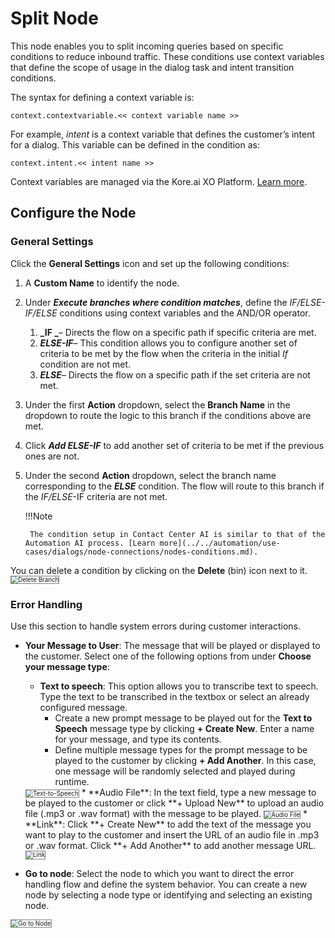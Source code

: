 # Split Node

This node enables you to split incoming queries based on specific conditions to reduce inbound traffic. These conditions use context variables that define the scope of usage in the dialog task and intent transition conditions.

The syntax for defining a context variable is:

```
context.contextvariable.<< context variable name >>
```

For example, _intent_ is a context variable that defines the customer’s intent for a dialog. This variable can be defined in the condition as:

```
context.intent.<< intent name >>
```

Context variables are managed via the Kore.ai XO Platform. [Learn more](../../automation/intelligence/context-object.md).

## Configure the Node

### General Settings

Click the **General Settings** icon and set up the following conditions:

1. A **Custom Name** to identify the node.
2. Under **_Execute branches where condition matches_**, define the _IF/ELSE-IF/ELSE_ conditions using context variables and the AND/OR operator.
    1. **_IF _**– Directs the flow on a specific path if specific criteria are met.
    2. **_ELSE-IF_**– This condition allows you to configure another set of criteria to be met by the flow when the criteria in the initial _If_ condition are not met.
    3. **_ELSE_**– Directs the flow on a specific path if the set criteria are not met.
3. Under the first **Action** dropdown, select the **Branch Name** in the dropdown to route the logic to this branch if the conditions above are met.
4. Click **_Add ELSE-IF_** to add another set of criteria to be met if the previous ones are not.
5. Under the second **Action** dropdown, select the branch name corresponding to the **_ELSE_** condition. The flow will route to this branch if the _IF/ELSE_-IF criteria are not met.

    !!!Note

        The condition setup in Contact Center AI is similar to that of the Automation AI process. [Learn more](../../automation/use-cases/dialogs/node-connections/nodes-conditions.md).

You can delete a condition by clicking on the **Delete** (bin) icon next to it.
<img src="./../images/delete-branch.png" alt="Delete Branch" title="Delete Branch" style="border: 1px solid gray; zoom:70%;">

### Error Handling

Use this section to handle system errors during customer interactions.

* **Your Message to User**: The message that will be played or displayed to the customer. Select one of the following options from under **Choose your message type**:
    * **Text to speech**: This option allows you to transcribe text to speech. Type the text to be transcribed in the textbox or select an already configured message.
        * Create a new prompt message to be played out for the **Text to Speech** message type by clicking **+ Create New**. Enter a name for your message, and type its contents.
        * Define multiple message types for the prompt message to be played to the customer by clicking **+ Add Another**. In this case, one message will be randomly selected and played during runtime.  
    <img src="./../images/error-handling-spilt.png" alt="Text-to-Speech" title="Text-to-Speech" style="border: 1px solid gray; zoom:70%;">
    * **Audio File**: In the text field, type a new message to be played to the customer or click **+ Upload New** to upload an audio file (.mp3 or .wav format) with the message to be played.
    <img src="./../images/audio-file-spilt.png" alt="Audio File" title="Audio" style="border: 1px solid gray; zoom:70%;">
    * **Link**: Click **+ Create New** to add the text of the message you want to play to the customer and insert the URL of an audio file in .mp3 or .wav format. Click **+ Add Another** to add another message URL.  
    <img src="./../images/link-spilt.png" alt="Link" title="Link" style="border: 1px solid gray; zoom:70%;">

* **Go to node**: Select the node to which you want to direct the error handling flow and define the system behavior. You can create a new node by selecting a node type or identifying and selecting an existing node.  
<img src="./../images/go-to-node-spilt.png" alt="Go to Node" title="Go to Node" style="border: 1px solid gray; zoom:70%;">